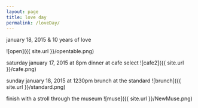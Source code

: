 ```yaml
---
layout: page
title: love day
permalink: /loveDay/
---
```

january 18, 2015 & 10 years of love




![open]({{ site.url }}/opentable.png)

saturday january 17, 2015 at 8pm dinner at cafe select
![cafe2]({{ site.url }}/cafe.png)

sunday january 18, 2015 at 1230pm
brunch at the standard
![brunch]({{ site.url }}/standard.png)



finish with a stroll through the museum
![muse]({{ site.url }}/NewMuse.png)

<!--You can find the source code for Jekyll at [github.com/jekyll/jekyll](https://github.com/jekyll/jekyll)-->
